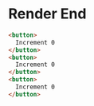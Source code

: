 # Render End
```html
<button>
  Increment 0
</button>
<button>
  Increment 0
</button>
<button>
  Increment 0
</button>
```
